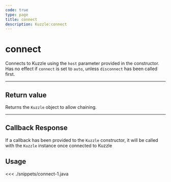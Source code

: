 ```yaml
---
code: true
type: page
title: connect
description: Kuzzle:connect
---
```


# connect

Connects to Kuzzle using the `host` parameter provided in the constructor.
Has no effect if `connect` is set to `auto`, unless `disconnect` has been called first.

---

## Return value

Returns the `Kuzzle` object to allow chaining.

---

## Callback Response

If a callback has been provided to the `Kuzzle` constructor, it will be called with the `Kuzzle` instance once connected to Kuzzle

## Usage

<<< ./snippets/connect-1.java
